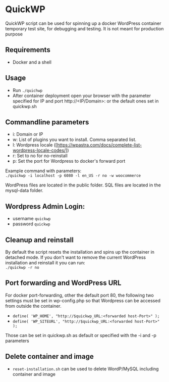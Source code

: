 # QuickWP

QuickWP script can be used for spinning up a docker WordPress container temporary test site, for debugging and testing. It is not meant for production purpose

## Requirements

- Docker and a shell

## Usage

- Run `./quichwp`
- After container deployment open your browser with the parameter specified for IP and port http://<IP/Domain>:<forwarded host-Port> or the default ones set in quickwp.sh

## Commandline parameters

- i: Domain or IP
- w: List of plugins you want to install. Comma separated list.
- l: Wordpress locale ([https://wpastra.com/docs/complete-list-wordpress-locale-codes/])
- r: Set to no for no-reinstall
- p: Set the port for Wordpress to docker's forward port

Example command with parameters:  
`./quickwp -i localhost -p 6080 -l en_US -r no -w woocommerce`

WordPress files are located in the public folder. SQL files are located in the mysql-data folder.

## Wordpress Admin Login:

- username `quickwp`
- password `quickwp`

## Cleanup and reinstall

By default the script resets the installation and spins up the container in detached mode.
If you don't want to remove the current WordPress installation and reinstall it you can run:  
`./quickwp -r no`

## Port forwarding and WordPress URL

For docker port-forwarding, other the default port 80, the following two settings must be set in wp-config.php so that Wordpress can be accessed from outside the container.

- `define( 'WP_HOME', "http://$quickwp_URL:<forwarded host-Port>" );`
- `define( 'WP_SITEURL', "http://$quickwp_URL:<forwarded host-Port>" );`

Those can be set in quickwp.sh as default or specified with the -i and -p parameters

## Delete container and image

- `reset-installation.sh` can be used to delete WordP/MySQL including container and image
